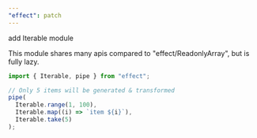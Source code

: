 ```yaml
---
"effect": patch
---
```


add Iterable module

This module shares many apis compared to "effect/ReadonlyArray", but is fully lazy.

```ts
import { Iterable, pipe } from "effect";

// Only 5 items will be generated & transformed
pipe(
  Iterable.range(1, 100),
  Iterable.map((i) => `item ${i}`),
  Iterable.take(5)
);
```
